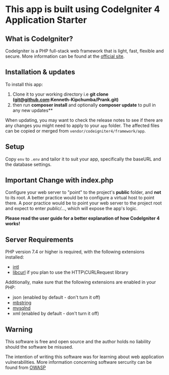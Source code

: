 # This app is built using CodeIgniter 4 Application Starter

## What is CodeIgniter?

CodeIgniter is a PHP full-stack web framework that is light, fast, flexible and secure.
More information can be found at the [official site](http://codeigniter.com).

## Installation & updates

To install this app:
1. Clone it to your working directory i.e 
       **git clone (git@github.com:Kenneth-Kipchumba/Prank.git)**
2. then run
       **composer install** and optionally **composer update** to pull in any new updates**


When updating, you may want to check the release notes to see if there are any changes you might need to apply
to your `app` folder. The affected files can be copied or merged from
`vendor/codeigniter4/framework/app`.

## Setup

Copy `env` to `.env` and tailor it to suit your app, specifically the baseURL and the database settings.

## Important Change with index.php

Configure your web server to "point" to the project's **public** folder, and
**not** to its root. A better practice would be to configure a virtual host to point there. A poor practice would be to point your web server to the project root and expect to enter *public/...*, which will expose the app's  logic.

**Please read the user guide for a better explanation of how CodeIgniter 4 works!**

## Server Requirements

PHP version 7.4 or higher is required, with the following extensions installed:

- [intl](http://php.net/manual/en/intl.requirements.php)
- [libcurl](http://php.net/manual/en/curl.requirements.php) if you plan to use the HTTP\CURLRequest library

Additionally, make sure that the following extensions are enabled in your PHP:

- json (enabled by default - don't turn it off)
- [mbstring](http://php.net/manual/en/mbstring.installation.php)
- [mysqlnd](http://php.net/manual/en/mysqlnd.install.php)
- xml (enabled by default - don't turn it off)


## Warning

This software is free and open source and the author holds no liability should the software be misused.

The intention of writing this software was for learning about web application vulnerabilities. More information concerning software sercurity can be found from [OWASP](https://owasp.org/www-project-top-ten/)